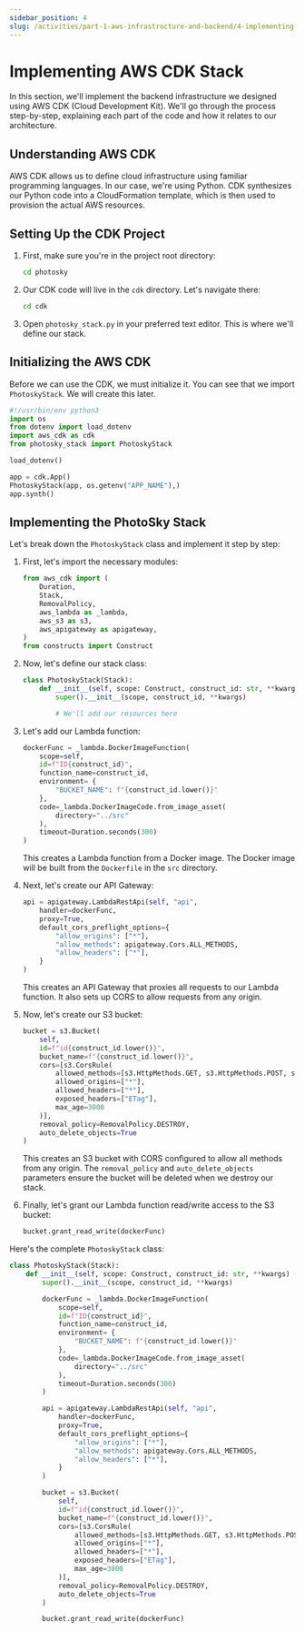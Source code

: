 ```yaml
---
sidebar_position: 4
slug: /activities/part-1-aws-infrastructure-and-backend/4-implementing-aws-cdk-stack
---
```


# Implementing AWS CDK Stack

In this section, we'll implement the backend infrastructure we designed using AWS CDK (Cloud Development Kit). We'll go through the process step-by-step, explaining each part of the code and how it relates to our architecture.

## Understanding AWS CDK

AWS CDK allows us to define cloud infrastructure using familiar programming languages. In our case, we're using Python. CDK synthesizes our Python code into a CloudFormation template, which is then used to provision the actual AWS resources.

## Setting Up the CDK Project

1. First, make sure you're in the project root directory:

   ```bash
   cd photosky
   ```

2. Our CDK code will live in the `cdk` directory. Let's navigate there:

   ```bash
   cd cdk
   ```

3. Open `photosky_stack.py` in your preferred text editor. This is where we'll define our stack.

## Initializing the AWS CDK

Before we can use the CDK, we must initialize it. You can see that we import `PhotoskyStack`. We will create this later.

```python
#!/usr/bin/env python3
import os
from dotenv import load_dotenv
import aws_cdk as cdk
from photosky_stack import PhotoskyStack

load_dotenv()

app = cdk.App()
PhotoskyStack(app, os.getenv("APP_NAME"),)
app.synth()
```

## Implementing the PhotoSky Stack

Let's break down the `PhotoskyStack` class and implement it step by step:

1. First, let's import the necessary modules:

   ```python
   from aws_cdk import (
       Duration,
       Stack,
       RemovalPolicy,
       aws_lambda as _lambda,
       aws_s3 as s3,
       aws_apigateway as apigateway,
   )
   from constructs import Construct
   ```

2. Now, let's define our stack class:

   ```python
   class PhotoskyStack(Stack):
       def __init__(self, scope: Construct, construct_id: str, **kwargs) -> None:
           super().__init__(scope, construct_id, **kwargs)

           # We'll add our resources here
   ```

3. Let's add our Lambda function:

   ```python
   dockerFunc = _lambda.DockerImageFunction(
       scope=self,
       id=f"ID{construct_id}",
       function_name=construct_id,
       environment= {
           "BUCKET_NAME": f"{construct_id.lower()}"
       },            
       code=_lambda.DockerImageCode.from_image_asset(
           directory="../src"
       ),
       timeout=Duration.seconds(300)
   )
   ```

   This creates a Lambda function from a Docker image. The Docker image will be built from the `Dockerfile` in the `src` directory.

4. Next, let's create our API Gateway:

   ```python
   api = apigateway.LambdaRestApi(self, "api",
       handler=dockerFunc,
       proxy=True,
       default_cors_preflight_options={
           "allow_origins": ["*"],
           "allow_methods": apigateway.Cors.ALL_METHODS,
           "allow_headers": ["*"],
       }
   )
   ```

   This creates an API Gateway that proxies all requests to our Lambda function. It also sets up CORS to allow requests from any origin.

5. Now, let's create our S3 bucket:

   ```python
   bucket = s3.Bucket(
       self, 
       id=f"id{construct_id.lower()}", 
       bucket_name=f"{construct_id.lower()}",
       cors=[s3.CorsRule(
           allowed_methods=[s3.HttpMethods.GET, s3.HttpMethods.POST, s3.HttpMethods.PUT, s3.HttpMethods.DELETE],
           allowed_origins=["*"],
           allowed_headers=["*"],
           exposed_headers=["ETag"],
           max_age=3000
       )],
       removal_policy=RemovalPolicy.DESTROY,
       auto_delete_objects=True
   )
   ```

   This creates an S3 bucket with CORS configured to allow all methods from any origin. The `removal_policy` and `auto_delete_objects` parameters ensure the bucket will be deleted when we destroy our stack.

6. Finally, let's grant our Lambda function read/write access to the S3 bucket:

   ```python
   bucket.grant_read_write(dockerFunc)
   ```

Here's the complete `PhotoskyStack` class:

```python
class PhotoskyStack(Stack):
    def __init__(self, scope: Construct, construct_id: str, **kwargs) -> None:
        super().__init__(scope, construct_id, **kwargs)

        dockerFunc = _lambda.DockerImageFunction(
            scope=self,
            id=f"ID{construct_id}",
            function_name=construct_id,
            environment= {
                "BUCKET_NAME": f"{construct_id.lower()}"
            },            
            code=_lambda.DockerImageCode.from_image_asset(
                directory="../src"
            ),
            timeout=Duration.seconds(300)
        )

        api = apigateway.LambdaRestApi(self, "api",
            handler=dockerFunc,
            proxy=True,
            default_cors_preflight_options={
                "allow_origins": ["*"],
                "allow_methods": apigateway.Cors.ALL_METHODS,
                "allow_headers": ["*"],
            }
        )

        bucket = s3.Bucket(
            self, 
            id=f"id{construct_id.lower()}", 
            bucket_name=f"{construct_id.lower()}",
            cors=[s3.CorsRule(
                allowed_methods=[s3.HttpMethods.GET, s3.HttpMethods.POST, s3.HttpMethods.PUT, s3.HttpMethods.DELETE],
                allowed_origins=["*"],
                allowed_headers=["*"],
                exposed_headers=["ETag"],
                max_age=3000
            )],
            removal_policy=RemovalPolicy.DESTROY,
            auto_delete_objects=True
        )

        bucket.grant_read_write(dockerFunc)
```
